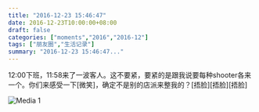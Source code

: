 ```yaml
---
title: "2016-12-23 15:46:47"
date: 2016-12-23T10:00:00+08:00
draft: false
categories: ["moments","2016","2016-12"]
tags: ["朋友圈","生活记录"]
summary: "2016-12-23 15:46:47..."
---
```


12:00下班，11:58来了一波客人。这不要紧，要紧的是跟我说要每种shooter各来一个。你们来感受一下[微笑]，确定不是别的店派来整我的？[捂脸][捂脸][捂脸]

![Media 1](/Moments/photos/2016-12-23/201612231546470.jpg)

